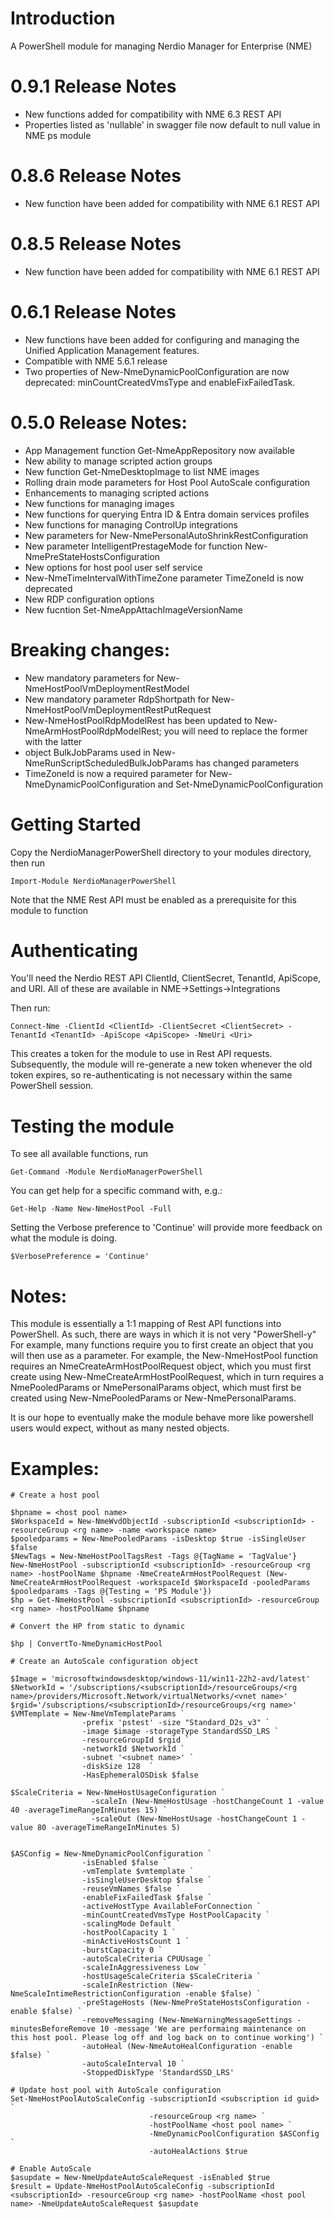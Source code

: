 # Introduction 
A PowerShell module for managing Nerdio Manager for Enterprise (NME) 

# 0.9.1 Release Notes
 - New functions added for compatibility with NME 6.3 REST API
 - Properties listed as 'nullable' in swagger file now default to null value in NME ps module

# 0.8.6 Release Notes
 - New function have been added for compatibility with NME 6.1 REST API

# 0.8.5 Release Notes
 - New function have been added for compatibility with NME 6.1 REST API
 

# 0.6.1 Release Notes
 - New functions have been added for configuring and managing the Unified Application Management features.
 - Compatible with NME 5.6.1 release
 - Two properties of New-NmeDynamicPoolConfiguration are now deprecated: minCountCreatedVmsType and enableFixFailedTask. 


# 0.5.0 Release Notes:
- App Management function Get-NmeAppRepository now available
- New ability to manage scripted action groups
- New function Get-NmeDesktopImage to list NME images
- Rolling drain mode parameters for Host Pool AutoScale configuration
- Enhancements to managing scripted actions
- New functions for managing images
- New functions for querying Entra ID & Entra domain services profiles
- New functions for managing ControlUp integrations
- New parameters for New-NmePersonalAutoShrinkRestConfiguration
- New parameter IntelligentPrestageMode for function New-NmePreStateHostsConfiguration
- New options for host pool user self service
- New-NmeTimeIntervalWithTimeZone parameter TimeZoneId is now deprecated
- New RDP configuration options
- New fucntion Set-NmeAppAttachImageVersionName

# Breaking changes:
- New mandatory parameters for New-NmeHostPoolVmDeploymentRestModel
- New mandatory parameter RdpShortpath for New-NmeHostPoolVmDeploymentRestPutRequest
- New-NmeHostPoolRdpModelRest has been updated to New-NmeArmHostPoolRdpModelRest; you will need to replace the former with the latter
- object BulkJobParams used in New-NmeRunScriptScheduledBulkJobParams has changed parameters
- TimeZoneId is now a required parameter for New-NmeDynamicPoolConfiguration and Set-NmeDynamicPoolConfiguration 

# Getting Started
Copy the NerdioManagerPowerShell directory to your modules directory, then run

`Import-Module NerdioManagerPowerShell`

Note that the NME Rest API must be enabled as a prerequisite for this module to function

# Authenticating

You'll need the Nerdio REST API ClientId, ClientSecret, TenantId, ApiScope, and URI. All of these are available in NME->Settings->Integrations

Then run:

`Connect-Nme -ClientId <ClientId> -ClientSecret <ClientSecret> -TenantId <TenantId> -ApiScope <ApiScope> -NmeUri <Uri>`

This creates a token for the module to use in Rest API requests. Subsequently, the module will re-generate a new token whenever the old token expires,
so re-authenticating is not necessary within the same PowerShell session.

# Testing the module

To see all available functions, run

`Get-Command -Module NerdioManagerPowerShell`

You can get help for a specific command with, e.g.:

`Get-Help -Name New-NmeHostPool -Full`

Setting the Verbose preference to 'Continue' will provide more feedback on what the module is doing.

`$VerbosePreference = 'Continue'`

# Notes:

This module is essentially a 1:1 mapping of Rest API functions into PowerShell. As such, there are ways in which it is not very "PowerShell-y"
For example, many functions require you to first create an object that you will then use as a parameter. For example, the New-NmeHostPool function
requires an NmeCreateArmHostPoolRequest object, which you must first create using New-NmeCreateArmHostPoolRequest, which in turn requires a
NmePooledParams or NmePersonalParams object, which must first be created using New-NmePooledParams or New-NmePersonalParams.

It is our hope to eventually make the module behave more like powershell users would expect, without as many nested objects.

# Examples:

```
# Create a host pool

$hpname = <host pool name>
$WorkspaceId = New-NmeWvdObjectId -subscriptionId <subscriptionId> -resourceGroup <rg name> -name <workspace name>
$pooledparams = New-NmePooledParams -isDesktop $true -isSingleUser $false 
$NewTags = New-NmeHostPoolTagsRest -Tags @{TagName = 'TagValue'}
New-NmeHostPool -subscriptionId <subscriptionId> -resourceGroup <rg name> -hostPoolName $hpname -NmeCreateArmHostPoolRequest (New-NmeCreateArmHostPoolRequest -workspaceId $WorkspaceId -pooledParams $pooledparams -Tags @{Testing = 'PS Module'})
$hp = Get-NmeHostPool -subscriptionId <subscriptionId> -resourceGroup <rg name> -hostPoolName $hpname 

# Convert the HP from static to dynamic

$hp | ConvertTo-NmeDynamicHostPool 

# Create an AutoScale configuration object

$Image = 'microsoftwindowsdesktop/windows-11/win11-22h2-avd/latest'
$NetworkId = '/subscriptions/<subscriptionId>/resourceGroups/<rg name>/providers/Microsoft.Network/virtualNetworks/<vnet name>'
$rgid='/subscriptions/<subscriptionId>/resourceGroups/<rg name>'
$VMTemplate = New-NmeVmTemplateParams `
                -prefix 'pstest' -size "Standard_D2s_v3" `
                -image $image -storageType StandardSSD_LRS `
                -resourceGroupId $rgid `
                -networkId $NetworkId `
                -subnet '<subnet name>' `
                -diskSize 128  `
                -HasEphemeralOSDisk $false 

$ScaleCriteria = New-NmeHostUsageConfiguration `
                  -scaleIn (New-NmeHostUsage -hostChangeCount 1 -value 40 -averageTimeRangeInMinutes 15) `
                  -scaleOut (New-NmeHostUsage -hostChangeCount 1 -value 80 -averageTimeRangeInMinutes 5) 


$ASConfig = New-NmeDynamicPoolConfiguration `
                -isEnabled $false `
                -vmTemplate $vmtemplate `
                -isSingleUserDesktop $false `
                -reuseVmNames $false `
                -enableFixFailedTask $false `
                -activeHostType AvailableForConnection `
                -minCountCreatedVmsType HostPoolCapacity `
                -scalingMode Default `
                -hostPoolCapacity 1 `
                -minActiveHostsCount 1 `
                -burstCapacity 0 `
                -autoScaleCriteria CPUUsage `
                -scaleInAggressiveness Low `
                -hostUsageScaleCriteria $ScaleCriteria `
                -scaleInRestriction (New-NmeScaleIntimeRestrictionConfiguration -enable $false) `
                -preStageHosts (New-NmePreStateHostsConfiguration -enable $false) `
                -removeMessaging (New-NmeWarningMessageSettings -minutesBeforeRemove 10 -message 'We are performaing maintenance on this host pool. Please log off and log back on to continue working') `
                -autoHeal (New-NmeAutoHealConfiguration -enable $false) `
                -autoScaleInterval 10 `
                -StoppedDiskType 'StandardSSD_LRS'

# Update host pool with AutoScale configuration
Set-NmeHostPoolAutoScaleConfig -subscriptionId <subscription id guid> `
                               -resourceGroup <rg name> `
                               -hostPoolName <host pool name> `
                               -NmeDynamicPoolConfiguration $ASConfig `
                               -autoHealActions $true 

# Enable AutoScale
$asupdate = New-NmeUpdateAutoScaleRequest -isEnabled $true
$result = Update-NmeHostPoolAutoScaleConfig -subscriptionId <subscriptionId> -resourceGroup <rg name> -hostPoolName <host pool name> -NmeUpdateAutoScaleRequest $asupdate
```

